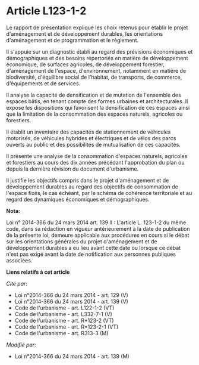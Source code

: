 # Article L123-1-2

Le rapport de présentation explique les choix retenus pour établir le projet d'aménagement et de développement durables, les
orientations d'aménagement et de programmation et le règlement. 

Il s'appuie sur un diagnostic établi au regard des prévisions économiques et démographiques et des besoins répertoriés en
matière de développement économique, de surfaces agricoles, de développement forestier, d'aménagement de l'espace,
d'environnement, notamment en matière de biodiversité, d'équilibre social de l'habitat, de transports, de commerce,
d'équipements et de services. 

Il analyse la capacité de densification et de mutation de l'ensemble des espaces bâtis, en tenant compte des formes urbaines
et architecturales. Il expose les dispositions qui favorisent la densification de ces espaces ainsi que la limitation de la
consommation des espaces naturels, agricoles ou forestiers. 

Il établit un inventaire des capacités de stationnement de véhicules motorisés, de véhicules hybrides et électriques et de
vélos des parcs ouverts au public et des possibilités de mutualisation de ces capacités. 

Il présente une analyse de la consommation d'espaces naturels, agricoles et forestiers au cours des dix années précédant
l'approbation du plan ou depuis la dernière révision du document d'urbanisme. 

Il justifie les objectifs compris dans le projet d'aménagement et de développement durables au regard des objectifs de
consommation de l'espace fixés, le cas échéant, par le schéma de cohérence territoriale et au regard des dynamiques
économiques et démographiques.

**Nota:**

Loi n° 2014-366 du 24 mars 2014 art. 139 II : L'article L. 123-1-2 du même code, dans sa rédaction en vigueur antérieurement
à la date de publication de la présente loi, demeure applicable aux procédures en cours si le débat sur les orientations
générales du projet d'aménagement et de développement durables a eu lieu avant cette date ou lorsque ce débat n'est pas exigé
avant la date de notification aux personnes publiques associées.

**Liens relatifs à cet article**

_Cité par_:

  - Loi n°2014-366 du 24 mars 2014 - art. 129 (V)
  - Loi n°2014-366 du 24 mars 2014 - art. 139 (V)
  - Code de l'urbanisme - art. L122-1-2 (VT)
  - Code de l'urbanisme - art. L332-7-1 (V)
  - Code de l'urbanisme - art. R*123-2 (VT)
  - Code de l'urbanisme - art. R*123-2-1 (VT)
  - Code de l'urbanisme - art. R313-3 (M)

_Modifié par_:

  - Loi n°2014-366 du 24 mars 2014 - art. 139 (M)

